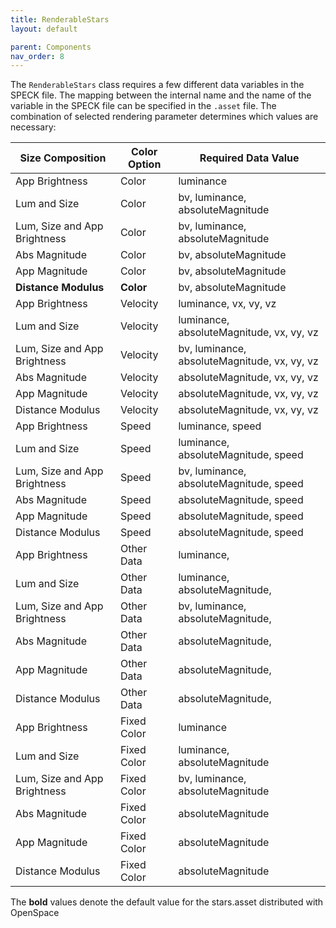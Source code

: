 ```yaml
---
title: RenderableStars
layout: default

parent: Components
nav_order: 8
---
```


The `RenderableStars` class requires a few different data variables in the SPECK file. The mapping between the internal name and the name of the variable in the SPECK file can be specified in the `.asset` file.  The combination of selected rendering parameter determines which values are necessary:

| Size Composition             | Color Option  | Required Data Value |
| ---------------------------- | ------------- | ------------------- |
| App Brightness               | Color         | luminance
| Lum and Size                 | Color         | bv, luminance, absoluteMagnitude
| Lum, Size and App Brightness | Color         | bv, luminance, absoluteMagnitude
| Abs Magnitude                | Color         | bv, absoluteMagnitude
| App Magnitude                | Color         | bv, absoluteMagnitude
| **Distance Modulus**         | **Color**     | bv, absoluteMagnitude
| App Brightness               | Velocity      | luminance, vx, vy, vz
| Lum and Size                 | Velocity      | luminance, absoluteMagnitude,  vx, vy, vz
| Lum, Size and App Brightness | Velocity      | bv, luminance, absoluteMagnitude,  vx, vy, vz
| Abs Magnitude                | Velocity      | absoluteMagnitude,  vx, vy, vz
| App Magnitude                | Velocity      | absoluteMagnitude,  vx, vy, vz
| Distance Modulus             | Velocity      | absoluteMagnitude,  vx, vy, vz
| App Brightness               | Speed         | luminance, speed
| Lum and Size                 | Speed         | luminance, absoluteMagnitude, speed
| Lum, Size and App Brightness | Speed         | bv, luminance, absoluteMagnitude, speed
| Abs Magnitude                | Speed         | absoluteMagnitude, speed
| App Magnitude                | Speed         | absoluteMagnitude, speed
| Distance Modulus             | Speed         | absoluteMagnitude, speed
| App Brightness               | Other Data    | luminance, <other data>
| Lum and Size                 | Other Data    | luminance, absoluteMagnitude, <other data>
| Lum, Size and App Brightness | Other Data    | bv, luminance, absoluteMagnitude, <other data>
| Abs Magnitude                | Other Data    | absoluteMagnitude, <other data>
| App Magnitude                | Other Data    | absoluteMagnitude, <other data>
| Distance Modulus             | Other Data    | absoluteMagnitude, <other data>
| App Brightness               | Fixed Color   | luminance
| Lum and Size                 | Fixed Color   | luminance, absoluteMagnitude
| Lum, Size and App Brightness | Fixed Color   | bv, luminance, absoluteMagnitude
| Abs Magnitude                | Fixed Color   | absoluteMagnitude
| App Magnitude                | Fixed Color   | absoluteMagnitude
| Distance Modulus             | Fixed Color   | absoluteMagnitude

The **bold** values denote the default value for the stars.asset distributed with OpenSpace
